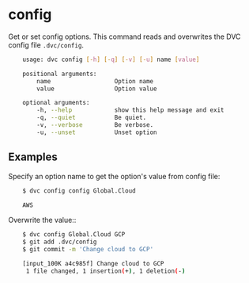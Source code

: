 # config

Get or set config options. This command reads and overwrites the DVC config file
`.dvc/config`.


```sh
    usage: dvc config [-h] [-q] [-v] [-u] name [value]

    positional arguments:
        name                  Option name
        value                 Option value

    optional arguments:
        -h, --help            show this help message and exit
        -q, --quiet           Be quiet.
        -v, --verbose         Be verbose.
        -u, --unset           Unset option
```

## Examples

Specify an option name to get the option's value from config file:

```sh
    $ dvc config config Global.Cloud

    AWS
```

Overwrite the value::

```sh
    $ dvc config Global.Cloud GCP
    $ git add .dvc/config
    $ git commit -m 'Change cloud to GCP'

    [input_100K a4c985f] Change cloud to GCP
     1 file changed, 1 insertion(+), 1 deletion(-)
```
